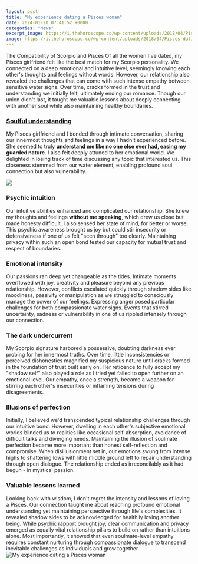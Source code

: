 ```yaml
---
layout: post
title: "My experience dating a Pisces woman"
date: 2024-01-20 07:41:52 +0000
categories: "News"
excerpt_image: https://i.thehoroscope.co/wp-content/uploads/2018/04/Pisces-dating-woman.jpg
image: https://i.thehoroscope.co/wp-content/uploads/2018/04/Pisces-dating-woman.jpg
---
```


The Compatibility of Scorpio and Pisces 
Of all the women I've dated, my Pisces girlfriend felt like the best match for my Scorpio personality. We connected on a deep emotional and intuitive level, seemingly knowing each other's thoughts and feelings without words. However, our relationship also revealed the challenges that can come with such intense empathy between sensitive water signs. Over time, cracks formed in the trust and understanding we initially felt, ultimately ending our romance. Though our union didn't last, it taught me valuable lessons about deeply connecting with another soul while also maintaining healthy boundaries. 
### [Soulful understanding](https://store.fi.io.vn/xmas-holiday-funny-santa-shetland-sheepdog-christmas-tree-2)
My Pisces girlfriend and I bonded through intimate conversation, sharing our innermost thoughts and feelings in a way I hadn't experienced before. She seemed to truly **understand me like no one else ever had, easing my guarded nature**. I also felt deeply attuned to her emotional world. We delighted in losing track of time discussing any topic that interested us. This closeness stemmed from our water element, enabling profound soul connection but also vulnerability.

![](https://images.saymedia-content.com/.image/c_limit%2Ccs_srgb%2Cq_auto:eco%2Cw_700/MTg3MDIxNjU0MjAxNzM4NzM1/dating-a-pisces-woman.png)
### **Psychic intuition**  
Our intuitive abilities enhanced and complicated our relationship. She knew my thoughts and feelings **without me speaking**, which drew us close but made honesty difficult. I also sensed her state of mind, for better or worse. This psychic awareness brought us joy but could stir insecurity or defensiveness if one of us felt "seen through" too clearly. Maintaining privacy within such an open bond tested our capacity for mutual trust and respect of boundaries.
### **Emotional intensity**
Our passions ran deep yet changeable as the tides. Intimate moments overflowed with joy, creativity and pleasure beyond any previous relationship. However, conflicts escalated quickly through shadow sides like moodiness, passivity or manipulation as we struggled to consciously manage the power of our feelings. Expressing anger posed particular challenges for both compassionate water signs. Events that stirred uncertainty, sadness or vulnerability in one of us rippled intensely through our connection.
### **The dark undercurrent**
My Scorpio signature harbored a possessive, doubting darkness ever probing for her innermost truths. Over time, little inconsistencies or perceived dishonesties magnified my suspicious nature until cracks formed in the foundation of trust built early on. Her reticence to fully accept my "shadow self" also played a role as I tried yet failed to open further on an emotional level. Our empathy, once a strength, became a weapon for stirring each other's insecurities or inflaming tensions during disagreements.    
### **Illusions of perfection**
Initially, I believed we'd transcended typical relationship challenges through our intuitive bond. However, dwelling in each other's subjective emotional worlds blinded us to realities like occasional self-absorption, avoidance of difficult talks and diverging needs. Maintaining the illusion of soulmate perfection became more important than honest self-reflection and compromise. When disillusionment set in, our emotions swung from intense highs to shattering lows with little middle ground left to repair understanding through open dialogue. The relationship ended as irreconcilably as it had begun - in mystical passion.
### **Valuable lessons learned**
Looking back with wisdom, I don't regret the intensity and lessons of loving a Pisces. Our connection taught me about reaching profound emotional understanding yet maintaining perspective through life's complexities. It revealed shadow sides to be acknowledged for healthily loving another being. While psychic rapport brought joy, clear communication and privacy emerged as equally vital relationship pillars to build on rather than intuitions alone. Most importantly, it showed that even soulmate-level empathy requires constant nurturing through compassionate dialogue to transcend inevitable challenges as individuals and grow together.
![My experience dating a Pisces woman](https://i.thehoroscope.co/wp-content/uploads/2018/04/Pisces-dating-woman.jpg)